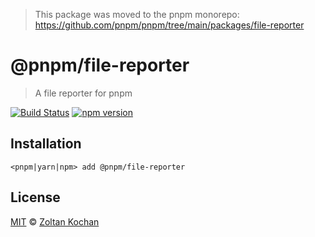 > This package was moved to the pnpm monorepo: https://github.com/pnpm/pnpm/tree/main/packages/file-reporter

# @pnpm/file-reporter

> A file reporter for pnpm

[![Build Status](https://img.shields.io/travis/pnpm/file-reporter/master.svg?style=flat-square)](https://travis-ci.org/pnpm/file-reporter) [![npm version](https://img.shields.io/npm/v/@pnpm/file-reporter.svg?style=flat-square)](https://www.npmjs.com/package/@pnpm/file-reporter)

## Installation

```
<pnpm|yarn|npm> add @pnpm/file-reporter
```

## License

[MIT](LICENSE) © [Zoltan Kochan](https://kochan.io)
